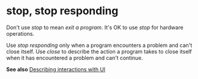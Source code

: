 # stop, stop responding

Don't use *stop* to mean *exit a program*. It's OK to use *stop* for hardware operations.

Use *stop responding* only when a program encounters a problem and can't close itself. Use *close* to describe the action a program takes to close itself when it has encountered a problem and can't continue. 

**See also** [Describing interactions with UI](~/procedures-instructions/describing-interactions-with-ui.md)
